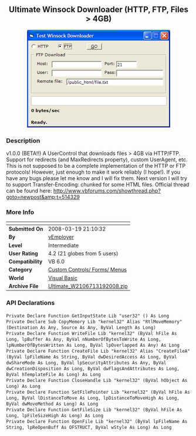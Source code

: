 ﻿<div align="center">

## Ultimate Winsock Downloader \(HTTP, FTP, Files &gt; 4GB\)

<img src="PIC20083192220383748.gif">
</div>

### Description

v1.0.0 (BETA!!) A UserControl that downloads files &gt; 4GB via HTTP/FTP. Support for redirects (and MaxRedirects property), custom UserAgent, etc. This is not supposed to be a complete implementation of the HTTP or FTP protocols! However, just enough to make it work reliably (I hope!). If you have any bugs please let me know and I will fix them. Next version I will try to support Transfer-Encoding: chunked for some HTML files. Official thread can be found here: http://www.vbforums.com/showthread.php?goto=newpost&amp;t=514329
 
### More Info
 


<span>             |<span>
---                |---
**Submitted On**   |2008-03-19 21:10:32
**By**             |[vEmployer](https://github.com/Planet-Source-Code/PSCIndex/blob/master/ByAuthor/vemployer.md)
**Level**          |Intermediate
**User Rating**    |4.2 (21 globes from 5 users)
**Compatibility**  |VB 6\.0
**Category**       |[Custom Controls/ Forms/  Menus](https://github.com/Planet-Source-Code/PSCIndex/blob/master/ByCategory/custom-controls-forms-menus__1-4.md)
**World**          |[Visual Basic](https://github.com/Planet-Source-Code/PSCIndex/blob/master/ByWorld/visual-basic.md)
**Archive File**   |[Ultimate\_W2106713192008\.zip](https://github.com/Planet-Source-Code/vemployer-ultimate-winsock-downloader-http-ftp-files-gt-4gb__1-70299/archive/master.zip)

### API Declarations

```
Private Declare Function GetInputState Lib "user32" () As Long
Private Declare Sub CopyMemory Lib "kernel32" Alias "RtlMoveMemory" (Destination As Any, Source As Any, ByVal Length As Long)
Private Declare Function WriteFile Lib "kernel32" (ByVal hFile As Long, lpBuffer As Any, ByVal nNumberOfBytesToWrite As Long, lpNumberOfBytesWritten As Long, ByVal lpOverlapped As Any) As Long
Private Declare Function CreateFile Lib "kernel32" Alias "CreateFileA" (ByVal lpFileName As String, ByVal dwDesiredAccess As Long, ByVal dwShareMode As Long, ByVal lpSecurityAttributes As Any, ByVal dwCreationDisposition As Long, ByVal dwFlagsAndAttributes As Long, ByVal hTemplateFile As Long) As Long
Private Declare Function CloseHandle Lib "kernel32" (ByVal hObject As Long) As Long
Private Declare Function SetFilePointer Lib "kernel32" (ByVal hFile As Long, ByVal lDistanceToMove As Long, lpDistanceToMoveHigh As Long, ByVal dwMoveMethod As Long) As Long
Private Declare Function GetFileSize Lib "kernel32" (ByVal hFile As Long, lpFileSizeHigh As Long) As Long
Private Declare Function OpenFile Lib "kernel32" (ByVal lpFileName As String, lpReOpenBuff As OFSTRUCT, ByVal wStyle As Long) As Long
```





